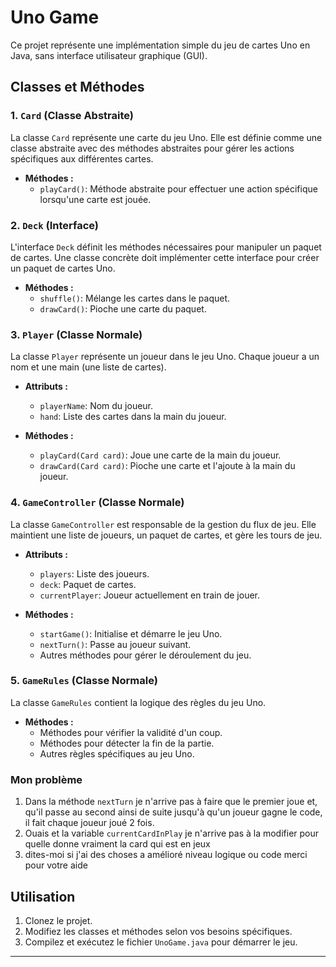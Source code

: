 # Uno Game

Ce projet représente une implémentation simple du jeu de cartes Uno en Java, sans interface utilisateur graphique (GUI).

## Classes et Méthodes

### 1. `Card` (Classe Abstraite)

La classe `Card` représente une carte du jeu Uno. Elle est définie comme une classe abstraite avec des méthodes abstraites pour gérer
les actions spécifiques aux différentes cartes.

- **Méthodes :**
    - `playCard()`: Méthode abstraite pour effectuer une action spécifique lorsqu'une carte est jouée.

### 2. `Deck` (Interface)

L'interface `Deck` définit les méthodes nécessaires pour manipuler un paquet de cartes. Une classe concrète doit implémenter cette
interface pour créer un paquet de cartes Uno.

- **Méthodes :**
    - `shuffle()`: Mélange les cartes dans le paquet.
    - `drawCard()`: Pioche une carte du paquet.

### 3. `Player` (Classe Normale)

La classe `Player` représente un joueur dans le jeu Uno. Chaque joueur a un nom et une main (une liste de cartes).

- **Attributs :**
    - `playerName`: Nom du joueur.
    - `hand`: Liste des cartes dans la main du joueur.

- **Méthodes :**
    - `playCard(Card card)`: Joue une carte de la main du joueur.
    - `drawCard(Card card)`: Pioche une carte et l'ajoute à la main du joueur.

### 4. `GameController` (Classe Normale)

La classe `GameController` est responsable de la gestion du flux de jeu. Elle maintient une liste de joueurs, un paquet de cartes, et
gère les tours de jeu.

- **Attributs :**
    - `players`: Liste des joueurs.
    - `deck`: Paquet de cartes.
    - `currentPlayer`: Joueur actuellement en train de jouer.

- **Méthodes :**
    - `startGame()`: Initialise et démarre le jeu Uno.
    - `nextTurn()`: Passe au joueur suivant.
    - Autres méthodes pour gérer le déroulement du jeu.

### 5. `GameRules` (Classe Normale)

La classe `GameRules` contient la logique des règles du jeu Uno.

- **Méthodes :**
    - Méthodes pour vérifier la validité d'un coup.
    - Méthodes pour détecter la fin de la partie.
    - Autres règles spécifiques au jeu Uno.

### Mon problème

1. Dans la méthode `nextTurn` je n'arrive pas à faire que le premier joue et, qu'il passe au second ainsi de suite jusqu'à qu'un
   joueur gagne le code, il fait chaque joueur joué 2 fois.
2. Ouais et la variable `currentCardInPlay` je n'arrive pas à la modifier pour quelle donne vraiment la card qui est en jeux
3. dites-moi si j'ai des choses a amélioré niveau logique ou code merci pour votre aide

## Utilisation

1. Clonez le projet.
2. Modifiez les classes et méthodes selon vos besoins spécifiques.
3. Compilez et exécutez le fichier `UnoGame.java` pour démarrer le jeu.

---